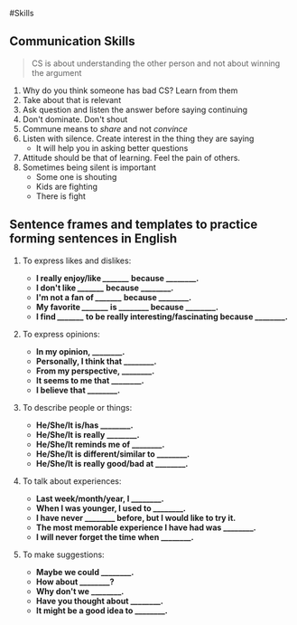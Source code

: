 #Skills

## Communication Skills

> CS is about understanding the other person and not about winning the argument

1. Why do you think someone has bad CS? Learn from them
2. Take about that is relevant
3. Ask question and listen the answer before saying continuing
4. Don't dominate. Don't shout
5. Commune means to *share* and not *convince*
6. Listen with silence. Create interest in the thing they are saying
   - It will help you in asking better questions
7. Attitude should be that of learning. Feel the pain of others.
8. Sometimes being silent is important
   - Some one is shouting
   - Kids are fighting
   - There is fight

## Sentence frames and templates to practice forming sentences in English

1. To express likes and dislikes:
   - **I really enjoy/like _\_\_\_\_\_\_\__ because _\_\_\_\_\_\_\_.**
   - **I don't like _\_\_\_\_\_\_\__ because _\_\_\_\_\_\_\_.**
   - **I'm not a fan of _\_\_\_\_\_\_\__ because _\_\_\_\_\_\_\_.**
   - **My favorite _\_\_\_\_\_\_\__ is _\_\_\_\_\_\_\_ because _\_\_\_\_\_\_\_.**
   - **I find _\_\_\_\_\_\_\__ to be really interesting/fascinating because _\_\_\_\_\_\_\_.**

2. To express opinions:
   - **In my opinion, _\_\_\_\_\_\_\_.**
   - **Personally, I think that _\_\_\_\_\_\_\_.**
   - **From my perspective, _\_\_\_\_\_\_\_.**
   - **It seems to me that _\_\_\_\_\_\_\_.**
   - **I believe that _\_\_\_\_\_\_\_.**

3. To describe people or things:
   - **He/She/It is/has _\_\_\_\_\_\_\_.**
   - **He/She/It is really _\_\_\_\_\_\_\_.**
   - **He/She/It reminds me of _\_\_\_\_\_\_\_.**
   - **He/She/It is different/similar to _\_\_\_\_\_\_\_.**
   - **He/She/It is really good/bad at _\_\_\_\_\_\_\_.**

4. To talk about experiences:
   - **Last week/month/year, I _\_\_\_\_\_\_\_.**
   - **When I was younger, I used to _\_\_\_\_\_\_\_.**
   - **I have never _\_\_\_\_\_\_\_ before, but I would like to try it.**
   - **The most memorable experience I have had was _\_\_\_\_\_\_\_.**
   - **I will never forget the time when _\_\_\_\_\_\_\_.**

5. To make suggestions:
   - **Maybe we could _\_\_\_\_\_\_\_.**
   - **How about _\_\_\_\_\_\_\_?**
   - **Why don't we _\_\_\_\_\_\_\_.**
   - **Have you thought about _\_\_\_\_\_\_\_.**
   - **It might be a good idea to _\_\_\_\_\_\_\_.**

